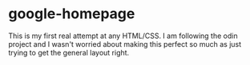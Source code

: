 # google-homepage
This is my first real attempt at any HTML/CSS. I am following the odin project and I wasn't worried about making this perfect so much as just trying to get the general layout right.
